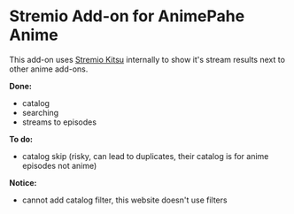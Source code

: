 # Stremio Add-on for AnimePahe Anime

This add-on uses [Stremio Kitsu](https://github.com/henryhomes/stremio-kitsu) internally to show it's stream results next to other anime add-ons.


**Done:**

- catalog
- searching
- streams to episodes


**To do:**

- catalog skip (risky, can lead to duplicates, their catalog is for anime episodes not anime)


**Notice:**

- cannot add catalog filter, this website doesn't use filters
